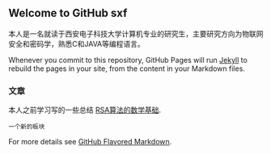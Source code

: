## Welcome to GitHub sxf

本人是一名就读于西安电子科技大学计算机专业的研究生，主要研究方向为物联网安全和密码学，熟悉C和JAVA等编程语言。

Whenever you commit to this repository, GitHub Pages will run [Jekyll](https://jekyllrb.com/) to rebuild the pages in your site, from the content in your Markdown files.

### 文章

本人之前学习写的一些总结
[RSA算法的数学基础](https://mp.weixin.qq.com/s?__biz=MzIxODM5ODIxNw==&mid=2247483715&idx=1&sn=731242e05f374ae1da56586af3a316c4&chksm=97ea6a25a09de333972459ed792a2a4ece2b63e6e2133918e335929ef51d4b5e041d71715004&token=1874540791&lang=zh_CN#rd).

```文章
一个新的板块
```

For more details see [GitHub Flavored Markdown](https://guides.github.com/features/mastering-markdown/).
